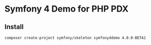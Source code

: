# Symfony 4 Demo for PHP PDX

## Install

```bash 
composer create-project symfony/skeleton symfony4demo 4.0.0-BETA1
```

